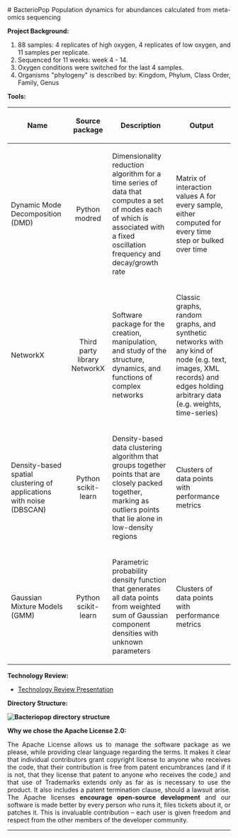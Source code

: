 <div align="justify">
# BacterioPop
Population dynamics for abundances calculated from meta-omics sequencing

<b> Project Background: </b>
<ol>
<li>    88 samples: 4 replicates of high oxygen, 4 replicates of low oxygen, and 11 samples per replicate. 
<li>    Sequenced for 11 weeks:  week 4 - 14. 
<li>    Oxygen conditions were switched for the last 4 samples. 
<li>    Organisms "phylogeny" is described by: Kingdom, Phylum, Class	Order, Family, Genus
</ol>

<b> Tools: </b>

|<p align="center"> Name| <p align="center">Source package | <p align="center">Description | <p align="center"> Output  |
| ----------------------- |:--------------------------------:| -----------------------------:| -------------------------: |
|  <p align="left"> Dynamic Mode Decomposition (DMD)| <p align="center">Python modred|<p align="left"> Dimensionality reduction algorithm for a time series of data that computes a set of modes each of which is associated with a fixed oscillation frequency and decay/growth rate | <p align="left">Matrix of interaction values A for every sample, either computed for every time step or bulked over time |
| <p align="left">  NetworkX| <p align="center"> Third party library NetworkX|<p align="left">Software package for the creation, manipulation, and study of the structure, dynamics, and functions of complex networks|<p align="left"> Classic graphs, random graphs, and synthetic networks with any kind of node (e.g. text, images, XML records) and edges holding arbitrary data (e.g. weights, time-series) |
| <p align="left">  Density-based spatial clustering of applications with noise (DBSCAN)| <p align="center"> Python scikit-learn| <p align="left">Density-based data clustering algorithm that groups together points that are closely packed together, marking as outliers points that lie alone in low-density regions| <p align="left">Clusters of data points with performance metrics|
|  <p align="left"> Gaussian Mixture Models (GMM)|   <p align="center"> Python scikit-learn|<p align="left">Parametric probability density function that generates all data points from weighted sum of Gaussian component densities with unknown parameters|  <p align="left">Clusters of data points with performance metrics|

<b> Technology Review: </b>
* [Technology Review Presentation](https://docs.google.com/presentation/d/1D-DkrJsDJCglwkg9zL4Mdhlwke5hMF6LYhDwvJKBrQc/edit?ts=56ce5662#slide=id.g11bd0970be_0_17)

<b> Directory Structure:

<img src="https://raw.githubusercontent.com/JanetMatsen/bacteriopop/master/maker_files/directory_structure.png" alt="Bacteriopop directory structure">
</b>

<b> Why we chose the Apache License 2.0: </b><br>

The Apache License allows us to manage the software package as we please, while providing clear language regarding the terms. It makes it clear that individual contributors grant copyright license to anyone who receives the code, that their contribution is free from patent encumbrances (and if it is not, that they license that patent to anyone who receives the code,) and that use of Trademarks extends only as far as is necessary to use the product. It also includes a patent termination clause, should a lawsuit arise. The Apache licenses <b>encourage open-source development</b> and our software is made better by every person who runs it, files tickets about it, or patches it. This is invaluable contribution – each user is given freedom and respect from the other members of the developer community.

</div><hr>


